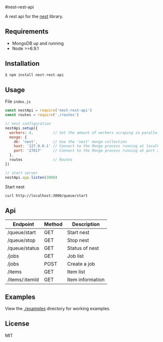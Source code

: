 #nest-rest-api

  A rest api for the [nest](https://github.com/d-oliveros/nest) library.

## Requirements
  * MongoDB up and running
  * Node >=6.9.1

## Installation

```js
$ npm install nest-rest-api
```

## Usage

File `index.js`

```js
const nestApi = require('nest-rest-api')
const routes = require('./routes')

// nest configuration
nestApi.setup({
  workers: 4,         // Set the amount of workers scraping in parallel to 4
  mongo: {
    db: 'nest',       // Use the 'nest' mongo collection
    host: '127.0.0.1' // Connect to the Mongo process running at localhost
    port: '27017'     // Connect to the Mongo process running at port 27017
  },
  routes              // Routes
})

// start server
nestApi.app.listen(3000)
```

Start nest
```sh
curl http://localhost:3000/queue/start
```

## Api

| Endpoint       | Method | Description      |
| ---            | ---    | ---              |
| /queue/start   | GET    | Start nest       |
| /queue/stop    | GET    | Stop nest        |
| /queue/status  | GET    | Status of nest   |
| /jobs          | GET    | Job list         |
| /jobs          | POST   | Create a job     |
| /items         | GET    | Item list        |
| /items/:itemId | GET    | Item information |

## Examples

  View the [./examples](examples) directory for working examples.

## License

  MIT

